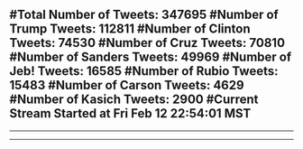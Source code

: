 #Total Number of Tweets: 347695 
#Number of Trump Tweets: 112811
#Number of Clinton Tweets: 74530
#Number of Cruz Tweets: 70810
#Number of Sanders Tweets: 49969
#Number of Jeb! Tweets: 16585
#Number of Rubio Tweets: 15483
#Number of Carson Tweets: 4629
#Number of Kasich Tweets: 2900
#Current Stream Started at Fri Feb 12 22:54:01 MST
---
---
---
